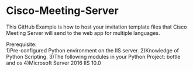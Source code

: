 # Cisco-Meeting-Server

This GitHub Example is how to host your invitation template files that Cisco Meeting Server will send to the web app for multiple languages.<br /> 

Prerequisite:<br />
1)Pre-configured Python environment on the IIS server.
2)Knowledge of Python Scripting.
3)The following modules in your Python Project:  bottle and os
4)Microsoft Server 2016 IIS 10.0<br />

